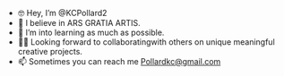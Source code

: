- 🤓 Hey, I’m @KCPollard2
- 👀 I believe in ARS GRATIA ARTIS.
- 🧠 I’m into learning as much as possible.
- 🙌🏾 Looking forward to collaboratingwith others on unique meaningful creative projects.
- 📫 Sometimes you can reach me Pollardkc@gmail.com 

<!---
KCPollard2/KCPollard2 is a ✨ special ✨ repository because its `README.md` (this file) appears on your GitHub profile.
You can click the Preview link to take a look at your changes.
--->
